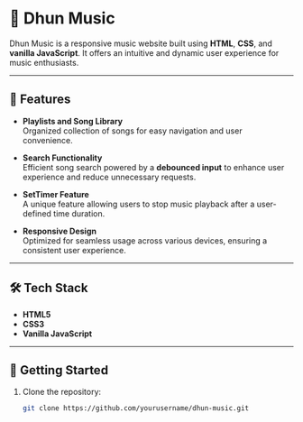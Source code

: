# 🎵 Dhun Music  

Dhun Music is a responsive music website built using **HTML**, **CSS**, and **vanilla JavaScript**. It offers an intuitive and dynamic user experience for music enthusiasts.  

---

## 🌟 Features  

- **Playlists and Song Library**  
  Organized collection of songs for easy navigation and user convenience.  

- **Search Functionality**  
  Efficient song search powered by a **debounced input** to enhance user experience and reduce unnecessary requests.  

- **SetTimer Feature**  
  A unique feature allowing users to stop music playback after a user-defined time duration.  

- **Responsive Design**  
  Optimized for seamless usage across various devices, ensuring a consistent user experience.  

---

## 🛠️ Tech Stack  

- **HTML5**  
- **CSS3**  
- **Vanilla JavaScript**  

---

## 🚀 Getting Started  

1. Clone the repository:  
   ```bash
   git clone https://github.com/yourusername/dhun-music.git

